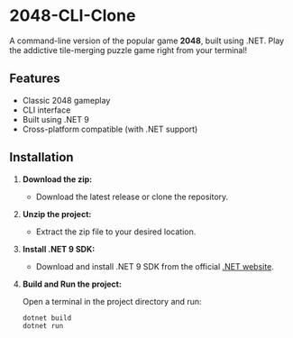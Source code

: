 # 2048-CLI-Clone

A command-line version of the popular game **2048**, built using .NET. Play the addictive tile-merging puzzle game right from your terminal!

## Features

- Classic 2048 gameplay
- CLI interface
- Built using .NET 9
- Cross-platform compatible (with .NET support)

## Installation

1. **Download the zip:**
   - Download the latest release or clone the repository.

2. **Unzip the project:**
   - Extract the zip file to your desired location.

3. **Install .NET 9 SDK:**
   - Download and install .NET 9 SDK from the official [.NET website](https://dotnet.microsoft.com/).

4. **Build and Run the project:**

   Open a terminal in the project directory and run:

   ```bash
   dotnet build
   dotnet run

